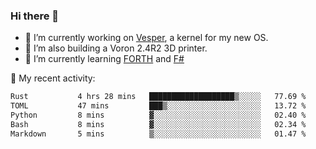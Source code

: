 ### Hi there 👋

<!--
**berkus/berkus** is a ✨ _special_ ✨ repository because its `README.md` (this file) appears on your GitHub profile.

Here are some ideas to get you started:

- 🔭 I’m currently working on ...
- 🌱 I’m currently learning ...
- 👯 I’m looking to collaborate on ...
- 🤔 I’m looking for help with ...
- 💬 Ask me about ...
- 📫 How to reach me: ...
- 😄 Pronouns: ...
- ⚡ Fun fact: ...
-->

- 🔭 I’m currently working on [Vesper](https://github.com/metta-systems/vesper), a kernel for my new OS.
- 🔭 I’m also building a Voron 2.4R2 3D printer.
- 🌱 I’m currently learning [FORTH](http://forth.com/starting-forth/) and [F#](https://fsharpforfunandprofit.com/)

💼 My recent activity:

<!--START_SECTION:waka-->

```txt
Rust           4 hrs 28 mins   ███████████████████▒░░░░░   77.69 %
TOML           47 mins         ███▒░░░░░░░░░░░░░░░░░░░░░   13.72 %
Python         8 mins          ▓░░░░░░░░░░░░░░░░░░░░░░░░   02.40 %
Bash           8 mins          ▓░░░░░░░░░░░░░░░░░░░░░░░░   02.34 %
Markdown       5 mins          ▒░░░░░░░░░░░░░░░░░░░░░░░░   01.47 %
```

<!--END_SECTION:waka-->
